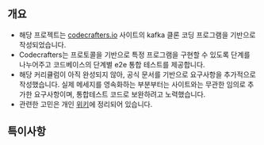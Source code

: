 ## 개요
- 해당 프로젝트는 [codecrafters.io](https://codecrafters.io) 사이트의 kafka 클론 코딩 프로그램을 기반으로 작성되었습니다.
- Codecrafters는 프로토콜을 기반으로 특정 프로그램을 구현할 수 있도록 단계를 나누어주고 코드베이스의 단계별 e2e 통합 테스트를 제공합니다. 
- 해당 커리큘럼이 아직 완성되지 않아, 공식 문서를 기반으로 요구사항을 추가적으로 작성했습니다. 실제 메세지를 영속화하는 부분부터는 사이트와는 무관한 임의로 추가한 요구사항이며, 통합테스트 코드로 보완하려고 노력했습니다.
- 관련한 고민은 개인 [위키](https://smallzoodev.netlify.app/_wiki/%EC%B9%B4%ED%94%84%EC%B9%B4%EB%A5%BC-%ED%97%A5%EC%82%AC%EA%B3%A0%EB%82%A0%ED%95%98%EA%B2%8C-%ED%81%B4%EB%A1%A0%EC%BD%94%EB%94%A9-%ED%95%B4%EB%B3%B4%EA%B8%B0/)에 정리되어 있습니다.

  
## 특이사항
